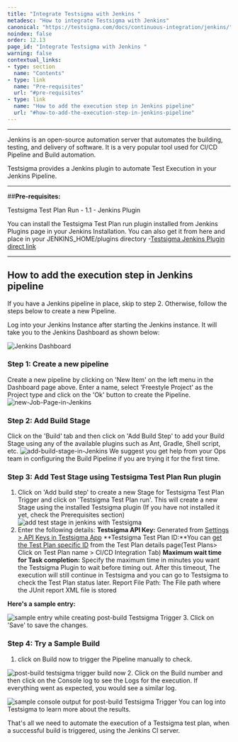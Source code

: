 ```yaml
---
title: "Integrate Testsigma with Jenkins "
metadesc: "How to integrate Testsigma with Jenkins"
canonical: "https://testsigma.com/docs/continuous-integration/jenkins/"
noindex: false
order: 12.13
page_id: "Integrate Testsigma with Jenkins "
warning: false
contextual_links:
- type: section
  name: "Contents"
- type: link
  name: "Pre-requisites"
  url: "#pre-requisites"
- type: link
  name: "How to add the execution step in Jenkins pipeline"
  url: "#how-to-add-the-execution-step-in-jenkins-pipeline"
---
```


---

Jenkins is an open-source automation server that automates the building, testing, and delivery of software. It is a very popular tool used for CI/CD Pipeline and Build automation.

Testsigma provides a Jenkins plugin to automate Test Execution in your Jenkins Pipeline.

---
##**Pre-requisites:**

Testsigma Test Plan Run - 1.1 - Jenkins Plugin

You can install the Testsigma Test Plan run plugin installed from Jenkins Plugins page in your Jenkins Installation. You can also get it from here and place in your JENKINS_HOME/plugins directory -[Testsigma Jenkins Plugin direct link](https://plugins.jenkins.io/testsigma/)

---
## **How to add the execution step in Jenkins pipeline**

If you have a Jenkins pipeline in place, skip to step 2. Otherwise, follow the steps below to create a new Pipeline. 

Log into your Jenkins Instance after starting the Jenkins instance. It will take you to the Jenkins Dashboard as shown below:

![Jenkins Dashboard](https://docs.testsigma.com/images/jenkins/Jenkins-Dashboard.png)

### Step 1: Create a new pipeline
Create a new pipeline by clicking on 'New Item' on the left menu in the Dashboard page above. Enter a name, select 'Freestyle Project' as the Project type and click on the 'Ok' button to create the Pipeline.
![new-Job-Page-in-Jenkins](https://docs.testsigma.com/images/jenkins/new-Job-Page-in-Jenkins.png) 
### **Step 2: Add Build Stage**
Click on the 'Build' tab and then click on 'Add Build Step' to add your Build Stage using any of the available plugins such as Ant, Gradle, Shell script, etc.
![add-build-stage-in-Jenkins](https://docs.testsigma.com/images/jenkins/add-build-stage-in-Jenkins.png)
We suggest you get help from your Ops team in configuring the Build Pipeline if you are trying it for the first time.

### **Step 3: Add Test Stage using Testsigma Test Plan Run plugin**

1. Click on 'Add build step' to create a new Stage for Testsigma Test Plan Trigger and click on 'Testsigma Test Plan run'. This will create a new Stage using the installed Testsigma plugin (If you have not installed it yet, check the Prerequisites section)
![add test stage in jenkins with Testsigma](https://docs.testsigma.com/images/jenkins/add-test-stage-in-jenkins-with-Testsigma.png)
2. Enter the following details:
**Testsigma API Key:** Generated from [Settings > API Keys in Testsigma App](https://testsigma.com/docs/configuration/api-keys/)
**Testsigma Test Plan ID:**You can [get the Test Plan specific ID](https://testsigma.com/docs/continuous-integration/get-test-plan-details/) from the Test Plan details page(Test Plans> Click on Test Plan name > CI/CD Integration Tab)
**Maximum wait time for Task completion:** Specify the maximum time in minutes you want the Testsigma Plugin to wait before timing out. After this timeout, The execution will still continue in Testsigma and you can go to Testsigma to check the Test Plan status later.
Report File Path: The File path where the JUnit report XML file is stored
 
**Here's a sample entry:**

![sample entry while creating post-build Testsigma Trigger](https://docs.testsigma.com/images/jenkins/sample-entry-post-build-testsigma-trigger.png)
3. Click on 'Save' to save the changes.
 
### **Step 4: Try a Sample Build**
1. click on Build now to trigger the Pipeline manually to check.

![post-build testsigma trigger build now](https://docs.testsigma.com/images/jenkins/post-build-testsigma-triggger-build-now.png)
2. Click on the Build number and then click on the Console log to see the Logs for the execution. If everything went as expected, you would see a similar log.

![sample console output for post-build Testsigma Trigger](https://docs.testsigma.com/images/jenkins/post-build-testsigma-trigger-sample-console-output.png)
You can log into Testsigma to learn more about the results. 

That's all we need to automate the execution of a Testsigma test plan, when a successful build is triggered, using the Jenkins CI server.
 

